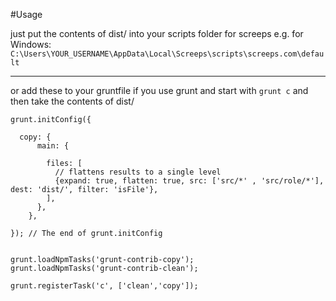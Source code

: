 
#Usage

just put the contents of dist/ into your scripts folder for screeps
e.g. for Windows: ``C:\Users\YOUR_USERNAME\AppData\Local\Screeps\scripts\screeps.com\default``

---

or add these to your gruntfile if you use grunt and start with ``grunt c`` and then take the contents of dist/

    grunt.initConfig({

      copy: {
          main: {

            files: [
              // flattens results to a single level
              {expand: true, flatten: true, src: ['src/*' , 'src/role/*'], dest: 'dist/', filter: 'isFile'},
            ],
          },
        },

    }); // The end of grunt.initConfig


    grunt.loadNpmTasks('grunt-contrib-copy');
    grunt.loadNpmTasks('grunt-contrib-clean');

    grunt.registerTask('c', ['clean','copy']);
